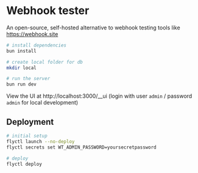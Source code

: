 # Webhook tester

An open-source, self-hosted alternative to webhook testing tools like https://webhook.site

```bash
# install dependencies
bun install

# create local folder for db
mkdir local

# run the server
bun run dev
```

View the UI at http://localhost:3000/__ui (login with user `admin` / password `admin` for local development)

## Deployment

```bash
# initial setup
flyctl launch --no-deploy
flyctl secrets set WT_ADMIN_PASSWORD=yoursecretpassword

# deploy
flyctl deploy
```